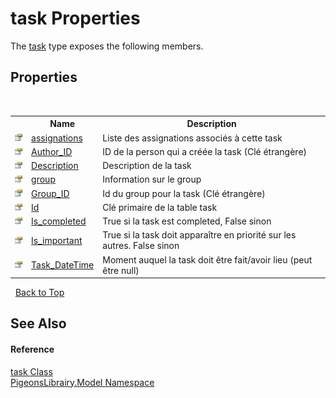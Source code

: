 # task Properties
 

The <a href="ed7fd571-3ebd-bb10-4923-b1c31d5523f3">task</a> type exposes the following members.


## Properties
&nbsp;<table><tr><th></th><th>Name</th><th>Description</th></tr><tr><td>![Public property](media/pubproperty.gif "Public property")</td><td><a href="620ee4fe-57aa-a090-3e92-4b632c6876e3">assignations</a></td><td>
Liste des assignations associés à cette task</td></tr><tr><td>![Public property](media/pubproperty.gif "Public property")</td><td><a href="b421897b-3938-2ce1-2a6e-2f7c4d48233a">Author_ID</a></td><td>
ID de la person qui a créée la task (Clé étrangère)</td></tr><tr><td>![Public property](media/pubproperty.gif "Public property")</td><td><a href="dc918fb9-242c-b1b7-9671-8e4d79edb11d">Description</a></td><td>
Description de la task</td></tr><tr><td>![Public property](media/pubproperty.gif "Public property")</td><td><a href="17fc131f-dbe3-a3dd-f8ad-9de384e3b204">group</a></td><td>
Information sur le group</td></tr><tr><td>![Public property](media/pubproperty.gif "Public property")</td><td><a href="c2d3a336-6e91-5f23-51a3-4d8e27fc49a8">Group_ID</a></td><td>
Id du group pour la task (Clé étrangère)</td></tr><tr><td>![Public property](media/pubproperty.gif "Public property")</td><td><a href="48adaf1c-236d-50fc-f1bb-88dec81f9951">Id</a></td><td>
Clé primaire de la table task</td></tr><tr><td>![Public property](media/pubproperty.gif "Public property")</td><td><a href="7e5b8545-4ea0-e3bc-d381-f0f6eeeb8097">Is_completed</a></td><td>
True si la task est completed, False sinon</td></tr><tr><td>![Public property](media/pubproperty.gif "Public property")</td><td><a href="bd75f24e-1d9a-3eb2-16ca-95c2bc4a9fad">Is_important</a></td><td>
True si la task doit apparaître en priorité sur les autres. False sinon</td></tr><tr><td>![Public property](media/pubproperty.gif "Public property")</td><td><a href="e1818e5c-8cbd-acfa-fcfd-0917efb3f89f">Task_DateTime</a></td><td>
Moment auquel la task doit être fait/avoir lieu (peut être null)</td></tr></table>&nbsp;
<a href="#task-properties">Back to Top</a>

## See Also


#### Reference
<a href="ed7fd571-3ebd-bb10-4923-b1c31d5523f3">task Class</a><br /><a href="740f9e4a-e251-715e-60bf-e906871d97b4">PigeonsLibrairy.Model Namespace</a><br />